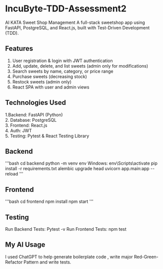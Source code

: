 # IncuByte-TDD-Assessment2
AI KATA Sweet Shop Management
A full-stack sweetshop app using FastAPI, PostgreSQL, and React.js, built with Test-Driven Development (TDD).
## Features
1. User registration & login with JWT authentication
2. Add, update, delete, and list sweets (admin only for modifications)  
3. Search sweets by name, category, or price range  
4. Purchase sweets (decreasing stock)  
5. Restock sweets (admin only)  
6. React SPA with user and admin views
## Technologies Used
1.Backend: FastAPI (Python)  
2. Database: PostgreSQL  
3. Frontend: React.js  
4. Auth: JWT  
5. Testing: Pytest & React Testing Library
## Backend
'''bash
cd backend
python -m venv env
Windows: env\Scripts\activate
pip install -r requirements.txt
alembic upgrade head
uvicorn app.main:app --reload
'''
## Frontend
'''bash
cd frontend
npm install
npm start
'''
## Testing
Run Backend Tests: Pytest -v
Run Frontend Tests: npm test
## My AI Usage
I used ChatGPT to help generate boilerplate code , write major Red-Green-Refactor Pattern and write tests. 
